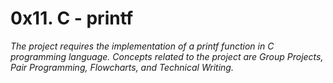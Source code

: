 # 0x11. C - printf

*The project requires the implementation of a printf function in C programming language. Concepts related to the project are Group Projects, Pair Programming, Flowcharts, and Technical Writing.*
